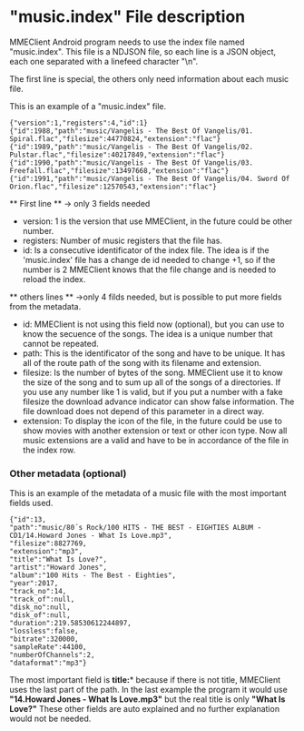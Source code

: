# "music.index" File description #

MMEClient Android program needs to use the index file named "music.index". This file is a NDJSON file, so each line is a JSON object, each one separated with a linefeed character "\n".

The first line is special, the others only need information about each music file.

This is an example of a "music.index" file.

    {"version":1,"registers":4,"id":1}
    {"id":1988,"path":"music/Vangelis - The Best Of Vangelis/01. Spiral.flac","filesize":44770824,"extension":"flac"}
    {"id":1989,"path":"music/Vangelis - The Best Of Vangelis/02. Pulstar.flac","filesize":40217849,"extension":"flac"}
    {"id":1990,"path":"music/Vangelis - The Best Of Vangelis/03. Freefall.flac","filesize":13497668,"extension":"flac"}
    {"id":1991,"path":"music/Vangelis - The Best Of Vangelis/04. Sword Of Orion.flac","filesize":12570543,"extension":"flac"}

** First line ** -> only 3 fields needed
- version: 1 is the version that use MMEClient, in the future could be other number.
- registers: Number of music registers that the file has.
- id: Is a consecutive identificator of the index file. The idea is if the 'music.index' file has a change de id needed to change +1, so if the number is 2 MMEClient knows that the file change and is needed to reload the index.

** others lines ** ->only 4 filds needed, but is possible to put more fields from the metadata.
- id: MMEClient is not using this field now (optional), but you can use to know the secuence of the songs. The idea is a unique number that cannot be repeated.
- path: This is the identificator of the song and have to be unique. It has all of the route path of the song with its filename and extension.
- filesize: Is the number of bytes of the song. MMEClient use it to know the size of the song and to sum up all of the songs of a directories. If you use any number like 1 is valid, but if you put a number with a fake filesize the download advance indicator can show false information. The file download does not depend of this parameter in a direct way.
- extension: To display the icon of the file, in the future could be use to show movies with another extension or text or other icon type. Now all music extensions are a valid and have to be in accordance of the file in the index row.


### Other metadata (optional) ###

This is an example of the metadata of a music file with the most important fields used.

    {"id":13,
    "path":"music/80´s Rock/100 HITS - THE BEST - EIGHTIES ALBUM - CD1/14.Howard Jones - What Is Love.mp3",
    "filesize":8827769,
    "extension":"mp3",
    "title":"What Is Love?",
    "artist":"Howard Jones",
    "album":"100 Hits - The Best - Eighties",
    "year":2017,
    "track_no":14,
    "track_of":null,
    "disk_no":null,
    "disk_of":null,
    "duration":219.58530612244897,
    "lossless":false,
    "bitrate":320000,
    "sampleRate":44100,
    "numberOfChannels":2,
    "dataformat":"mp3"}

The most important field is **title:*** because if there is not title, MMEClient uses the last part of the path. In the last example the program it would use **"14.Howard Jones - What Is Love.mp3"** but the real title is only **"What Is Love?"**
These other fields are auto explained and no further explanation would not be needed.

